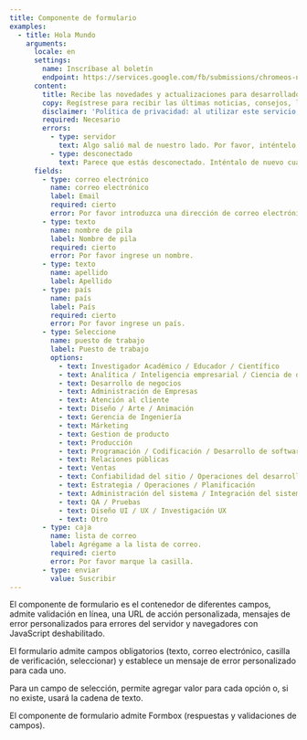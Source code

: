 ```yaml
---
title: Componente de formulario
examples:
  - title: Hola Mundo
    arguments:
      locale: en
      settings:
        name: Inscríbase al boletín
        endpoint: https://services.google.com/fb/submissions/chromeos-newsletter-qa/
      content:
        title: Recibe las novedades y actualizaciones para desarrolladores de Chrome OS directamente
        copy: Regístrese para recibir las últimas noticias, consejos, lanzamientos, actualizaciones y más sobre Chrome OS.
        disclaimer: 'Política de privacidad: al utilizar este servicio, usted acepta estar sujeto a nuestros Términos de servicio de Google ubicados en [https://policies.google.com/termsfont>(https://policies.google.com/terms). Reconozco que la información proporcionada en este formulario estará sujeta a la política de privacidad de Google ubicada en [https://policies.google.com/privacyfont>(https://policies.google.com/privacy).'
        required: Necesario
        errors:
          - type: servidor
            text: Algo salió mal de nuestro lado. Por favor, inténtelo de nuevo más tarde.
          - type: desconectado
            text: Parece que estás desconectado. Inténtalo de nuevo cuando vuelvas a estar en línea.
      fields:
        - type: correo electrónico
          name: correo electrónico
          label: Email
          required: cierto
          error: Por favor introduzca una dirección de correo electrónico válida.
        - type: texto
          name: nombre de pila
          label: Nombre de pila
          required: cierto
          error: Por favor ingrese un nombre.
        - type: texto
          name: apellido
          label: Apellido
        - type: país
          name: país
          label: País
          required: cierto
          error: Por favor ingrese un país.
        - type: Seleccione
          name: puesto de trabajo
          label: Puesto de trabajo
          options:
            - text: Investigador Académico / Educador / Científico
            - text: Analítica / Inteligencia empresarial / Ciencia de datos
            - text: Desarrollo de negocios
            - text: Administración de Empresas
            - text: Atención al cliente
            - text: Diseño / Arte / Animación
            - text: Gerencia de Ingeniería
            - text: Márketing
            - text: Gestion de producto
            - text: Producción
            - text: Programación / Codificación / Desarrollo de software
            - text: Relaciones públicas
            - text: Ventas
            - text: Confiabilidad del sitio / Operaciones del desarrollador
            - text: Estrategia / Operaciones / Planificación
            - text: Administración del sistema / Integración del sistema
            - text: QA / Pruebas
            - text: Diseño UI / UX / Investigación UX
            - text: Otro
        - type: caja
          name: lista de correo
          label: Agrégame a la lista de correo.
          required: cierto
          error: Por favor marque la casilla.
        - type: enviar
          value: Suscribir
---
```


El componente de formulario es el contenedor de diferentes campos, admite validación en línea, una URL de acción personalizada, mensajes de error personalizados para errores del servidor y navegadores con JavaScript deshabilitado.

El formulario admite campos obligatorios (texto, correo electrónico, casilla de verificación, seleccionar) y establece un mensaje de error personalizado para cada uno.

Para un campo de selección, permite agregar valor para cada opción o, si no existe, usará la cadena de texto.

El componente de formulario admite Formbox (respuestas y validaciones de campos).
